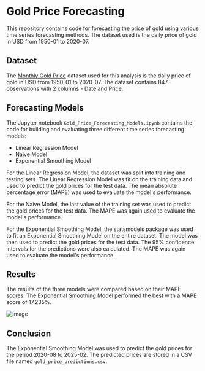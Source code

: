 # Gold Price Forecasting

This repository contains code for forecasting the price of gold using various time series forecasting methods. The dataset used is the daily price of gold in USD from 1950-01 to 2020-07.

## Dataset
The [Monthly Gold Price](https://www.kaggle.com/datasets/nhiyen/monthly-gold-price) dataset used for this analysis is the daily price of gold in USD from 1950-01 to 2020-07. The dataset contains 847 observations with 2 columns - Date and Price.

## Forecasting Models
The Jupyter notebook `Gold_Price_Forecasting_Models.ipynb` contains the code for building and evaluating three different time series forecasting models:

- Linear Regression Model
- Naive Model
- Exponential Smoothing Model

For the Linear Regression Model, the dataset was split into training and testing sets. The Linear Regression Model was fit on the training data and used to predict the gold prices for the test data. The mean absolute percentage error (MAPE) was used to evaluate the model's performance.

For the Naive Model, the last value of the training set was used to predict the gold prices for the test data. The MAPE was again used to evaluate the model's performance.

For the Exponential Smoothing Model, the statsmodels package was used to fit an Exponential Smoothing Model on the entire dataset. The model was then used to predict the gold prices for the test data. The 95% confidence intervals for the predictions were also calculated. The MAPE was again used to evaluate the model's performance.

## Results
The results of the three models were compared based on their MAPE scores. The Exponential Smoothing Model performed the best with a MAPE score of 17.235%.

![image](https://user-images.githubusercontent.com/88694623/229420633-73bd658e-34a1-4322-a5f8-58b800e8ad73.png)


## Conclusion
The Exponential Smoothing Model was used to predict the gold prices for the period 2020-08 to 2025-02. The predicted prices are stored in a CSV file named `gold_price_predictions.csv`.
